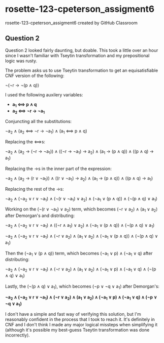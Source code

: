 # rosette-123-cpeterson_assigment6
rosette-123-cpeterson_assigment6 created by GitHub Classroom

## Question 2

Question 2 looked fairly daunting, but doable. This took a little over an hour since I wasn't familiar with Tseytin transformation and my prepositional logic was rusty.

The problem asks us to use Tseytin transformation to get an equisatisfiable CNF version of the following:

¬(¬r → ¬(p ∧ q))

I used the following auxilery variables:
- **a<sub>1</sub> ⟺ p ∧ q**
- **a<sub>2</sub> ⟺ ¬r → ¬a<sub>1</sub>**

Conjuncting all the substitutions:

¬a<sub>2</sub> ∧ (a<sub>2</sub> ⟺ ¬r → ¬a<sub>1</sub>) ∧ (a<sub>1</sub> ⟺ p ∧ q)

Replacing the ⟺s:

¬a<sub>2</sub> ∧ (a<sub>2</sub> → (¬r → ¬a<sub>1</sub>)) ∧ ((¬r → ¬a<sub>1</sub>) → a<sub>2</sub>) ∧ (a<sub>1</sub> → (p ∧ q)) ∧ ((p ∧ q) → a<sub>1</sub>)

Replacing the →s in the inner part of the expression:

¬a<sub>2</sub> ∧ (a<sub>2</sub> → (r ∨ ¬a<sub>1</sub>)) ∧ ((r ∨ ¬a<sub>1</sub>) → a<sub>2</sub>) ∧ (a<sub>1</sub> → (p ∧ q)) ∧ ((p ∧ q) → a<sub>1</sub>)

Replacing the rest of the →s:

¬a<sub>2</sub> ∧ (¬a<sub>2</sub> ∨ r ∨ ¬a<sub>1</sub>) ∧ (¬(r ∨ ¬a<sub>1</sub>) ∨ a<sub>2</sub>) ∧ (¬a<sub>1</sub> ∨ (p ∧ q)) ∧ (¬(p ∧ q) ∨ a<sub>1</sub>)

Working on the (¬(r ∨ ¬a<sub>1</sub>) ∨ a<sub>2</sub>) term, which becomes (¬r ∨ a<sub>2</sub>) ∧ (a<sub>1</sub> ∨ a<sub>2</sub>) after Demorgan's and distributing:

¬a<sub>2</sub> ∧ (¬a<sub>2</sub> ∨ r ∨ ¬a<sub>1</sub>) ∧ ((¬r ∧ a<sub>1</sub>) ∨ a<sub>2</sub>) ∧ (¬a<sub>1</sub> ∨ (p ∧ q)) ∧ (¬(p ∧ q) ∨ a<sub>1</sub>)

¬a<sub>2</sub> ∧ (¬a<sub>2</sub> ∨ r ∨ ¬a<sub>1</sub>) ∧ (¬r ∨ a<sub>2</sub>) ∧ (a<sub>1</sub> ∨ a<sub>2</sub>) ∧ (¬a<sub>1</sub> ∨ (p ∧ q)) ∧ (¬(p ∧ q) ∨ a<sub>1</sub>)

Then the (¬a<sub>1</sub> ∨ (p ∧ q)) term, which becomes (¬a<sub>1</sub> ∨ p) ∧ (¬a<sub>1</sub> ∨ q) after distributing:

¬a<sub>2</sub> ∧ (¬a<sub>2</sub> ∨ r ∨ ¬a<sub>1</sub>) ∧ (¬r ∨ a<sub>2</sub>) ∧ (a<sub>1</sub> ∨ a<sub>2</sub>) ∧ (¬a<sub>1</sub> ∨ p) ∧ (¬a<sub>1</sub> ∨ q) ∧ (¬(p ∧ q) ∨ a<sub>1</sub>)

Lastly, the (¬(p ∧ q) ∨ a<sub>1</sub>), which becomes (¬p ∨ ¬q ∨ a<sub>1</sub>) after Demorgan's:

**¬a<sub>2</sub> ∧ (¬a<sub>2</sub> ∨ r ∨ ¬a<sub>1</sub>) ∧ (¬r ∨ a<sub>2</sub>) ∧ (a<sub>1</sub> ∨ a<sub>2</sub>) ∧ (¬a<sub>1</sub> ∨ p) ∧ (¬a<sub>1</sub> ∨ q) ∧ (¬p ∨ ¬q ∨ a<sub>1</sub>)**

I don't have a simple and fast way of verifying this solution, but I'm reasonably confident in the process that I took to reach it. It's definitely in CNF and I don't think I made any major logical missteps when simplifying it (although it's possible my best-guess Tseytin transformation was done incorrectly).
